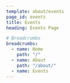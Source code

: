 ```yaml
---
template: about/events
page_id: events
title: Events
heading: Events Page

# Breadcrumbs
breadcrumbs:
  - name: Home
    path: "/"
  - name: About
    path: "/about/"
  - name: Events
---
```

